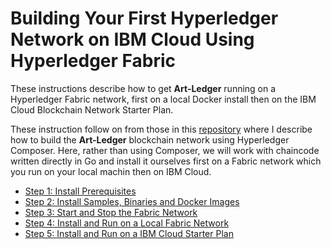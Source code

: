 # Building Your First Hyperledger Network on IBM Cloud Using Hyperledger Fabric
These instructions describe how to get **Art-Ledger** running on a Hyperledger Fabric network, first on a local Docker install then on the IBM Cloud Blockchain Network Starter Plan.

These instruction follow on from those in this [repository](https://github.com/petercrippsIBM/art-ledger) where I describe how to build the **Art-Ledger** blockchain network using Hyperledger Composer. Here, rather than using Composer, we will work with chaincode written directly in Go and install it ourselves first on a Fabric network which you run on your local machin then on IBM Cloud.

* [Step 1: Install Prerequisites](docs/InstallPrerequisites.md)
* [Step 2: Install Samples, Binaries and Docker Images](docs/InstallSamples)
* [Step 3: Start and Stop the Fabric Network](docs/StartStopNetwork.md)
* [Step 4: Install and Run on a Local Fabric Network](docs/InstallRunLocalFabric.md)
* [Step 5: Install and Run on a IBM Cloud Starter Plan](docs/InstallRunIBMCloud.md)
